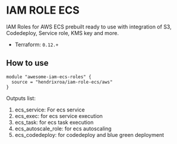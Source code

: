 # IAM ROLE ECS

IAM Roles for AWS ECS prebuilt ready to use with integration of S3, Codedeploy, Service role, KMS key and more. 

- Terraform: `0.12.+`

## How to use

```hcl
module "awesome-iam-ecs-roles" {
  source = "hendrixroa/iam-role-ecs/aws"
}
```

Outputs list:

1. ecs_service: For ecs service
1. ecs_exec: for ecs service execution
1. ecs_task: for ecs task execution
1. ecs_autoscale_role: for ecs autoscaling
1. ecs_codedeploy: for codedeploy and blue green deployment

